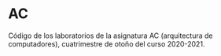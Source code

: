 # AC
Código de los laboratorios de la asignatura AC (arquitectura de computadores), cuatrimestre de otoño del curso 2020-2021.
